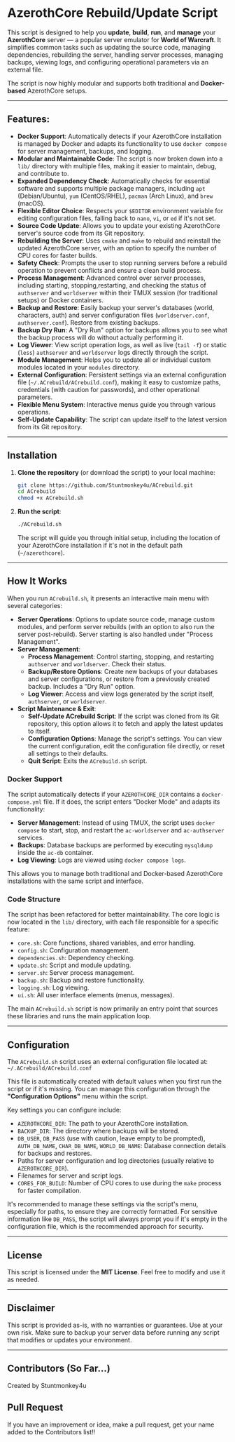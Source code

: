 # AzerothCore Rebuild/Update Script

This script is designed to help you **update**, **build**, **run**, and **manage** your **AzerothCore** server — a popular server emulator for **World of Warcraft**. It simplifies common tasks such as updating the source code, managing dependencies, rebuilding the server, handling server processes, managing backups, viewing logs, and configuring operational parameters via an external file.

The script is now highly modular and supports both traditional and **Docker-based** AzerothCore setups.

---

## Features:
- **Docker Support**: Automatically detects if your AzerothCore installation is managed by Docker and adapts its functionality to use `docker compose` for server management, backups, and logging.
- **Modular and Maintainable Code**: The script is now broken down into a `lib/` directory with multiple files, making it easier to maintain, debug, and contribute to.
- **Expanded Dependency Check**: Automatically checks for essential software and supports multiple package managers, including `apt` (Debian/Ubuntu), `yum` (CentOS/RHEL), `pacman` (Arch Linux), and `brew` (macOS).
- **Flexible Editor Choice**: Respects your `$EDITOR` environment variable for editing configuration files, falling back to `nano`, `vi`, or `ed` if it's not set.
- **Source Code Update**: Allows you to update your existing AzerothCore server's source code from its Git repository.
- **Rebuilding the Server**: Uses `cmake` and `make` to rebuild and reinstall the updated AzerothCore server, with an option to specify the number of CPU cores for faster builds.
- **Safety Check**: Prompts the user to stop running servers before a rebuild operation to prevent conflicts and ensure a clean build process.
- **Process Management**: Advanced control over server processes, including starting, stopping,restarting, and checking the status of `authserver` and `worldserver` within their TMUX session (for traditional setups) or Docker containers.
- **Backup and Restore**: Easily backup your server's databases (world, characters, auth) and server configuration files (`worldserver.conf`, `authserver.conf`). Restore from existing backups.
- **Backup Dry Run**: A "Dry Run" option for backups allows you to see what the backup process will do without actually performing it.
- **Log Viewer**: View script operation logs, as well as live (`tail -f`) or static (`less`) `authserver` and `worldserver` logs directly through the script.
- **Module Management**: Helps you to update all or individual custom modules located in your `modules` directory.
- **External Configuration**: Persistent settings via an external configuration file (`~/.ACrebuild/ACrebuild.conf`), making it easy to customize paths, credentials (with caution for passwords), and other operational parameters.
- **Flexible Menu System**: Interactive menus guide you through various operations.
- **Self-Update Capability**: The script can update itself to the latest version from its Git repository.

---

## Installation

1.  **Clone the repository** (or download the script) to your local machine:
    ```bash
    git clone https://github.com/Stuntmonkey4u/ACrebuild.git
    cd ACrebuild
    chmod +x ACrebuild.sh
    ```
2.  **Run the script**:
    ```bash
    ./ACrebuild.sh
    ```
    The script will guide you through initial setup, including the location of your AzerothCore installation if it's not in the default path (`~/azerothcore`).

---

## How It Works

When you run `ACrebuild.sh`, it presents an interactive main menu with several categories:

-   **Server Operations**: Options to update source code, manage custom modules, and perform server rebuilds (with an option to also run the server post-rebuild). Server starting is also handled under "Process Management".
-   **Server Management**:
    -   **Process Management**: Control starting, stopping, and restarting `authserver` and `worldserver`. Check their status.
    -   **Backup/Restore Options**: Create new backups of your databases and server configurations, or restore from a previously created backup. Includes a "Dry Run" option.
    -   **Log Viewer**: Access and view logs generated by the script itself, `authserver`, or `worldserver`.
-   **Script Maintenance & Exit**:
    -   **Self-Update ACrebuild Script**: If the script was cloned from its Git repository, this option allows it to fetch and apply the latest updates to itself.
    -   **Configuration Options**: Manage the script's settings. You can view the current configuration, edit the configuration file directly, or reset all settings to their defaults.
    -   **Quit Script**: Exits the `ACrebuild.sh` script.

### Docker Support

The script automatically detects if your `AZEROTHCORE_DIR` contains a `docker-compose.yml` file. If it does, the script enters "Docker Mode" and adapts its functionality:
-   **Server Management**: Instead of using TMUX, the script uses `docker compose` to start, stop, and restart the `ac-worldserver` and `ac-authserver` services.
-   **Backups**: Database backups are performed by executing `mysqldump` inside the `ac-db` container.
-   **Log Viewing**: Logs are viewed using `docker compose logs`.

This allows you to manage both traditional and Docker-based AzerothCore installations with the same script and interface.

### Code Structure

The script has been refactored for better maintainability. The core logic is now located in the `lib/` directory, with each file responsible for a specific feature:
-   `core.sh`: Core functions, shared variables, and error handling.
-   `config.sh`: Configuration management.
-   `dependencies.sh`: Dependency checking.
-   `update.sh`: Script and module updating.
-   `server.sh`: Server process management.
-   `backup.sh`: Backup and restore functionality.
-   `logging.sh`: Log viewing.
-   `ui.sh`: All user interface elements (menus, messages).

The main `ACrebuild.sh` script is now primarily an entry point that sources these libraries and runs the main application loop.

---

## Configuration

The `ACrebuild.sh` script uses an external configuration file located at:
`~/.ACrebuild/ACrebuild.conf`

This file is automatically created with default values when you first run the script or if it's missing. You can manage this configuration through the **"Configuration Options"** menu within the script.

Key settings you can configure include:

-   `AZEROTHCORE_DIR`: The path to your AzerothCore installation.
-   `BACKUP_DIR`: The directory where backups will be stored.
-   `DB_USER`, `DB_PASS` (use with caution, leave empty to be prompted), `AUTH_DB_NAME`, `CHAR_DB_NAME`, `WORLD_DB_NAME`: Database connection details for backups and restores.
-   Paths for server configuration and log directories (usually relative to `AZEROTHCORE_DIR`).
-   Filenames for server and script logs.
-   `CORES_FOR_BUILD`: Number of CPU cores to use during the `make` process for faster compilation.

It's recommended to manage these settings via the script's menu, especially for paths, to ensure they are correctly formatted. For sensitive information like `DB_PASS`, the script will always prompt you if it's empty in the configuration file, which is the recommended approach for security.

---

## License

This script is licensed under the **MIT License**. Feel free to modify and use it as needed.

---

## Disclaimer

This script is provided as-is, with no warranties or guarantees. Use at your own risk. Make sure to backup your server data before running any script that modifies or updates your environment.

---

## Contributors (So Far...)

Created by Stuntmonkey4u

## Pull Request

If you have an improvement or idea, make a pull request, get your name added to the Contributors list!!
